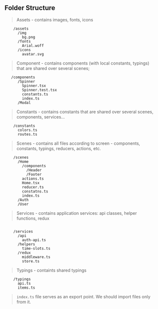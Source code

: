 
## Folder Structure

> Assets - contains images, fonts, icons

```
    /assets
      /img
        bg.png
      /fonts
        Arial.woff
      /icons
        avatar.svg
```

> Component - contains components (with local constants, typings) that are shared over several scenes;

```
   /components
      /Spinner
        Spinner.tsx
        Spinner.test.tsx
        constants.ts
        index.ts
      /Modal
```

> Constants - contains constants that are shared over several scenes, components, services...

```
    /constants
      colors.ts
      routes.ts
```

> Scenes - contains all files according to screen - components, constants, typings, reducers, actions, etc.

```
    /scenes
      /Home
        /components
          /Header
          /Footer
        actions.ts
        Home.tsx
        reducer.ts
        constatns.ts
        index.ts
      /Auth
      /User
```

> Services - contains application services: api classes, helper functions, redux

```

    /services
      /api
        auth-api.ts
      /helpers
        time-slots.ts
      /redux
        middleware.ts
        store.ts
```

> Typings - containts shared typings

```
    /typings
      api.ts
      items.ts
```

> `index.ts` file serves as an export point. We should import files only from it.